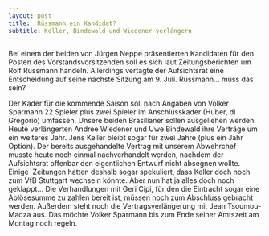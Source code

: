 ```yaml
---
layout: post
title:  Rüssmann ein Kandidat?
subtitle: Keller, Bindewald und Wiedener verlängern
---
```


Bei einem der beiden von Jürgen Neppe präsentierten Kandidaten für den Posten des Vorstandsvorsitzenden soll es sich laut Zeitungsberichten um Rolf Rüssmann handeln. Allerdings vertagte der Aufsichtsrat eine Entscheidung auf seine nächste Sitzung am 9. Juli. Rüssmann... muss das sein?

Der Kader für die kommende Saison soll nach Angaben von Volker Sparmann 22 Spieler plus zwei Spieler im Anschlusskader (Huber, di Gregorio) umfassen. Unsere beiden Brasilianer sollen ausgeliehen werden. Heute verlängerten Andree Wiedener und Uwe Bindewald ihre Verträge um ein weiteres Jahr. Jens Keller bleibt sogar für zwei Jahre (plus ein Jahr Option). Der bereits ausgehandelte Vertrag mit unserem Abwehrchef musste heute noch einmal nachverhandelt werden, nachdem der Aufsichtsrat offenbar den eigentlichen Entwurf nicht absegnen wollte. Einige  Zeitungen hatten deshalb sogar spekuliert, dass Keller doch noch zum VfB Stuttgart wechseln könnte. Aber nun hat ja alles doch noch geklappt... Die Verhandlungen mit Geri Cipi, für den die Eintracht sogar eine Ablösesumme zu zahlen bereit ist, müssen noch zum Abschluss gebracht werden. Außerdem steht noch die Vertragsverlängerung mit Jean Tsoumou-Madza aus. Das möchte Volker Sparmann bis zum Ende seiner Amtszeit am Montag noch regeln.

